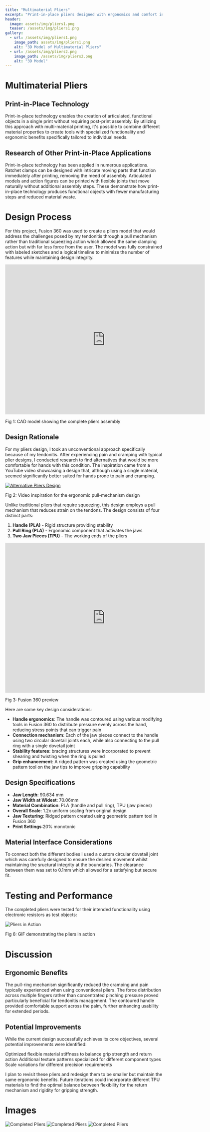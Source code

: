 ```yaml
---
title: "Multimaterial Pliers"
excerpt: "Print-in-place pliers designed with ergonomics and comfort in mind"
header:
  image: assets/img/pliers1.png
  teaser: /assets/img/pliers1.png
gallery:
  - url: /assets/img/pliers1.png
    image_path: assets/img/pliers1.png
    alt: "3D Model of Multimaterial Pliers"
  - url: /assets/img/pliers2.png
    image_path: /assets/img/pliers2.png
    alt: "3D Model"
---
```

# Multimaterial Pliers

## Print-in-Place Technology
Print-in-place technology enables the creation of articulated, functional objects in a single print without requiring post-print assembly. By utilizing this approach with multi-material printing, it's possible to combine different material properties to create tools with specialized functionality and ergonomic benefits specifically tailored to individual needs.

## Research of Other Print-in-Place Applications
Print-in-place technology has been applied in numerous applications. Ratchet clamps can be designed with intricate moving parts that function immediately after printing, removing the meed of assembly. Articulated models and action figures can be printed with flexible joints that move naturally without additional assembly steps. These demonstrate how print-in-place technology produces functional objects with fewer manufacturing steps and reduced material waste. 

# Design Process
For this project, Fusion 360 was used to create a pliers model that would address the challenges posed by my tendonitis through a pull mechanism rather than traditional squeezing action which allowed the same clamping action but with far less force from the user. The model was fully constrained with labeled sketches and a logical timeline to minimize the number of features while maintaining design integrity.

<iframe src="https://vanderbilt643.autodesk360.com/shares/public/SH286ddQT78850c0d8a409a8fe8f3b5e14d8?mode=embed" width="640" height="480" allowfullscreen="true" webkitallowfullscreen="true" mozallowfullscreen="true"  frameborder="0"></iframe>

Fig 1: CAD model showing the complete pliers assembly

## Design Rationale
For my pliers design, I took an unconventional approach specifically because of my tendonitis. After experiencing pain and cramping with typical plier designs, I conducted research to find alternatives that would be more comfortable for hands with this condition. The inspiration came from a YouTube video showcasing a design that, although using a single material, seemed significantly better suited for hands prone to pain and cramping.

[![Alternative Pliers Design](https://img.youtube.com/vi/3r-B4frVzqA/0.jpg)](https://youtube.com/shorts/3r-B4frVzqA?si=3yXAHlzCxmxHVNx7)

Fig 2: Video inspiration for the ergonomic pull-mechanism design

Unlike traditional pliers that require squeezing, this design employs a pull mechanism that reduces strain on the tendons. The design consists of four distinct parts:

1. **Handle (PLA)** - Rigid structure providing stability
2. **Pull Ring (PLA)** - Ergonomic component that activates the jaws
3. **Two Jaw Pieces (TPU)** - The working ends of the pliers

<iframe src="https://vanderbilt643.autodesk360.com/shares/public/SH286ddQT78850c0d8a409a8fe8f3b5e14d8?mode=embed" width="640" height="480" allowfullscreen="true" webkitallowfullscreen="true" mozallowfullscreen="true"  frameborder="0"></iframe>

Fig 3: Fusion 360 preview

Here are some key design considerations:

- **Handle ergonomics**: The handle was contoured using various modifying tools in Fusion 360 to distribute pressure evenly across the hand, reducing stress points that can trigger pain
- **Connection mechanism**: Each of the jaw pieces connect to the handle using two circular dovetail joints each, while also connecting to the pull ring with a single dovetail joint
- **Stability features**: bracing structures were incorporated to prevent shearing and twisting when the ring is pulled
- **Grip enhancement**: A ridged pattern was created using the geometric pattern tool on the jaw tips to improve gripping capability

## Design Specifications
- **Jaw Length**: 90.634 mm
- **Jaw Width at Widest**: 70.06mm
- **Material Combination**: PLA (handle and pull ring), TPU (jaw pieces)
- **Overall Scale**: 1.2x uniform scaling from original design
- **Jaw Texturing**: Ridged pattern created using geometric pattern tool in Fusion 360
- **Print Settings**:20% monotonic

## Material Interface Considerations
To connect both the different bodies I used a custom circular dovetail joint which was carefully designed to ensure the desired movement whilst maintaining the sructural integrity at the boundaries. The clearance between them was set to 0.1mm which allowed for a satisfying but secure fit.

# Testing and Performance
The completed pliers were tested for their intended functionality using electronic resistors as test objects:

![Pliers in Action](/assets/img/pliers-operation.gif)

Fig 6: GIF demonstrating the pliers in action

# Discussion
## Ergonomic Benefits
The pull-ring mechanism significantly reduced the cramping and pain typically experienced when using conventional pliers. The force distribution across multiple fingers rather than concentrated pinching pressure proved particularly beneficial for tendonitis management. The contoured handle provided comfortable support across the palm, further enhancing usability for extended periods.

## Potential Improvements
While the current design successfully achieves its core objectives, several potential improvements were identified:

Optimized flexible material stiffness to balance grip strength and return action
Additional texture patterns specialized for different component types
Scale variations for different precision requirements

I plan to revisit these pliers and redesign them to be smaller but maintain the same ergonomic benefits. Future iterations could incorporate different TPU materials to find the optimal balance between flexibility for the return mechanism and rigidity for gripping strength.

# Images
![Completed Pliers](/assets/img/pliers1.png)
![Completed Pliers](/assets/img/pliers2.png)
![Completed Pliers](/assets/img/pliers3.png)